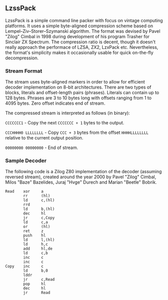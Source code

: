 ## LzssPack

LzssPack is a simple command line packer with focus on vintage computing platforms. It uses a simple byte-aligned compression scheme based on Lempel–Ziv–Storer–Szymanski algorithm. The format was devised by Pavel "Zilog" Cimbal in 1998 during development of his program Trasher for Sinclair ZX Spectrum. The compression ratio is decent, though it doesn't really approach the performace of LZSA, ZX2, LzxPack etc. Nevertheless, the format's simplicity makes it occasionally usable for quick on-the-fly decompression.

### Stream Format

The stream uses byte-aligned markers in order to allow for efficient decoder implementation on 8-bit architectures. There are two types of blocks, literals and offset-length pairs (phrases). Literals can contain up to 128 bytes. Phrases are 3 to 10 bytes long with offsets ranging from 1 to 4095 bytes. Zero offset indicates end of stream.

The compressed stream is interpreted as follows (in binary):

`CCCCCCC1` - Copy the next `CCCCCCC + 1` bytes to the output.

`CCCHHHH0 LLLLLLLL` - Copy `CCC + 3` bytes from the offset `HHHHLLLLLLLL` relative to the current output position.

`00000000 00000000` - End of stream.

### Sample Decoder

The following code is a Zilog Z80 implementation of the decoder (assuming reversed stream), created around the year 2000 by Pavel "Zilog" Cimbal, Milos "Baze" Bazelides, Juraj "Hvge" Durech and Marian "Beetle" Bobrik.

```
Read    xor     a
        rr      (hl)
        ld      c,(hl)
        rrd
        ld      b,(hl)
        dec     hl
        jr      c,Copy
        ld      c,a
        or      (hl)
        ret     z
        push    hl
        ld      l,(hl)
        ld      h,c
        add     hl,de
        ld      c,b
        inc     c
        inc     c
Copy    inc     c
        ld      b,0
        lddr
        jr      c,Read
        pop     hl
        dec     hl
        jr      Read
```
